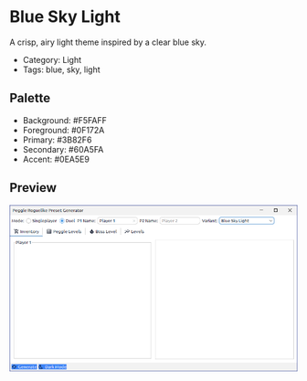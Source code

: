 # Blue Sky Light

A crisp, airy light theme inspired by a clear blue sky.

- Category: Light
- Tags: blue, sky, light

## Palette
- Background: #F5FAFF
- Foreground: #0F172A
- Primary: #3B82F6
- Secondary: #60A5FA
- Accent: #0EA5E9

## Preview
![Sky](../../images/3a9a2e5c-4d6b-4b1c-9b1b-9a2e5c4d6b4b/1.png)
